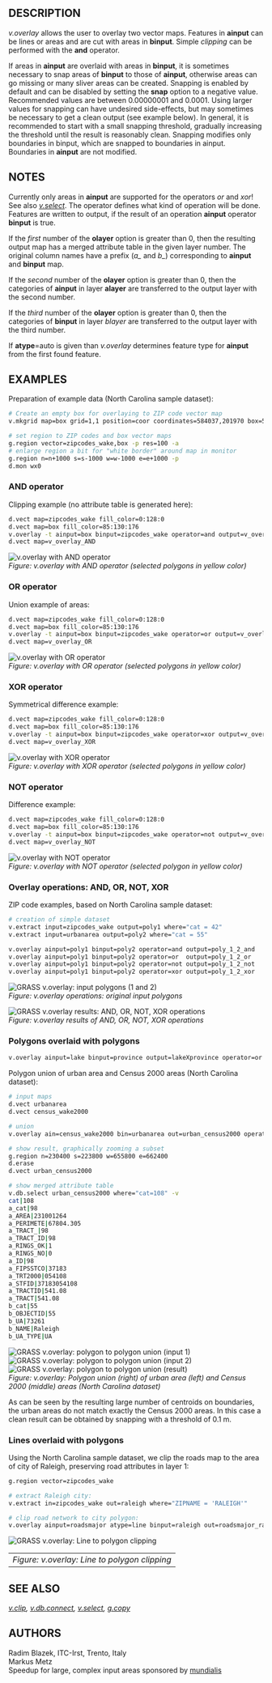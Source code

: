 ## DESCRIPTION

*v.overlay* allows the user to overlay two vector maps. Features in
**ainput** can be lines or areas and are cut with areas in **binput**.
Simple *clipping* can be performed with the **and** operator.

If areas in **ainput** are overlaid with areas in **binput**, it is
sometimes necessary to snap areas of **binput** to those of **ainput**,
otherwise areas can go missing or many sliver areas can be created.
Snapping is enabled by default and can be disabled by setting the
**snap** option to a negative value. Recommended values are between
0.00000001 and 0.0001. Using larger values for snapping can have
undesired side-effects, but may sometimes be necessary to get a clean
output (see example below). In general, it is recommended to start with
a small snapping threshold, gradually increasing the threshold until the
result is reasonably clean. Snapping modifies only boundaries in binput,
which are snapped to boundaries in ainput. Boundaries in **ainput** are
not modified.

## NOTES

Currently only areas in **ainput** are supported for the operators *or*
and *xor*! See also *[v.select](v.select.md)*. The operator defines what
kind of operation will be done. Features are written to output, if the
result of an operation **ainput** operator **binput** is true.

If the *first* number of the **olayer** option is greater than 0, then
the resulting output map has a merged attribute table in the given layer
number. The original column names have a prefix (*a\_* and *b\_*)
corresponding to **ainput** and **binput** map.

If the *second* number of the **olayer** option is greater than 0, then
the categories of **ainput** in layer **alayer** are transferred to the
output layer with the second number.

If the *third* number of the **olayer** option is greater than 0, then
the categories of **binput** in layer *blayer* are transferred to the
output layer with the third number.

If **atype**=auto is given than *v.overlay* determines feature type for
**ainput** from the first found feature.

## EXAMPLES

Preparation of example data (North Carolina sample dataset):

```sh
# Create an empty box for overlaying to ZIP code vector map
v.mkgrid map=box grid=1,1 position=coor coordinates=584037,201970 box=50000,50000

# set region to ZIP codes and box vector maps
g.region vector=zipcodes_wake,box -p res=100 -a
# enlarge region a bit for "white border" around map in monitor
g.region n=n+1000 s=s-1000 w=w-1000 e=e+1000 -p
d.mon wx0
```

### AND operator

Clipping example (no attribute table is generated here):

```sh
d.vect map=zipcodes_wake fill_color=0:128:0
d.vect map=box fill_color=85:130:176
v.overlay -t ainput=box binput=zipcodes_wake operator=and output=v_overlay_AND
d.vect map=v_overlay_AND
```

![v.overlay with AND operator](v_overlay_op_and.png)  
*Figure: v.overlay with AND operator (selected polygons in yellow
color)*

### OR operator

Union example of areas:

```sh
d.vect map=zipcodes_wake fill_color=0:128:0
d.vect map=box fill_color=85:130:176
v.overlay -t ainput=box binput=zipcodes_wake operator=or output=v_overlay_OR
d.vect map=v_overlay_OR
```

![v.overlay with OR operator](v_overlay_op_or.png)  
*Figure: v.overlay with OR operator (selected polygons in yellow color)*

### XOR operator

Symmetrical difference example:

```sh
d.vect map=zipcodes_wake fill_color=0:128:0
d.vect map=box fill_color=85:130:176
v.overlay -t ainput=box binput=zipcodes_wake operator=xor output=v_overlay_XOR
d.vect map=v_overlay_XOR
```

![v.overlay with XOR operator](v_overlay_op_xor.png)  
*Figure: v.overlay with XOR operator (selected polygons in yellow
color)*

### NOT operator

Difference example:

```sh
d.vect map=zipcodes_wake fill_color=0:128:0
d.vect map=box fill_color=85:130:176
v.overlay -t ainput=box binput=zipcodes_wake operator=not output=v_overlay_NOT
d.vect map=v_overlay_NOT
```

![v.overlay with NOT operator](v_overlay_op_not.png)  
*Figure: v.overlay with NOT operator (selected polygon in yellow color)*

### Overlay operations: AND, OR, NOT, XOR

ZIP code examples, based on North Carolina sample dataset:

```sh
# creation of simple dataset
v.extract input=zipcodes_wake output=poly1 where="cat = 42"
v.extract input=urbanarea output=poly2 where="cat = 55"

v.overlay ainput=poly1 binput=poly2 operator=and output=poly_1_2_and
v.overlay ainput=poly1 binput=poly2 operator=or  output=poly_1_2_or
v.overlay ainput=poly1 binput=poly2 operator=not output=poly_1_2_not
v.overlay ainput=poly1 binput=poly2 operator=xor output=poly_1_2_xor
```

![GRASS v.overlay: input polygons (1 and 2)](v_overlay_poly_1_2.png)  
*Figure: v.overlay operations: original input polygons*

![GRASS v.overlay results: AND, OR, NOT, XOR operations](v_overlay_poly_1_2_a_o_n_x.png)  
*Figure: v.overlay results of AND, OR, NOT, XOR operations*

### Polygons overlaid with polygons

```sh
v.overlay ainput=lake binput=province output=lakeXprovince operator=or
```

Polygon union of urban area and Census 2000 areas (North Carolina
dataset):

```sh
# input maps
d.vect urbanarea
d.vect census_wake2000

# union
v.overlay ain=census_wake2000 bin=urbanarea out=urban_census2000 operator=or

# show result, graphically zooming a subset
g.region n=230400 s=223800 w=655800 e=662400
d.erase
d.vect urban_census2000

# show merged attribute table
v.db.select urban_census2000 where="cat=108" -v
cat|108
a_cat|98
a_AREA|231001264
a_PERIMETE|67804.305
a_TRACT_|98
a_TRACT_ID|98
a_RINGS_OK|1
a_RINGS_NO|0
a_ID|98
a_FIPSSTCO|37183
a_TRT2000|054108
a_STFID|37183054108
a_TRACTID|541.08
a_TRACT|541.08
b_cat|55
b_OBJECTID|55
b_UA|73261
b_NAME|Raleigh
b_UA_TYPE|UA
```

![GRASS v.overlay: polygon to polygon union (input 1)](v_overlay_urbanarea.png)
![GRASS v.overlay: polygon to polygon union (input 2)](v_overlay_census_wake2000.png)
![GRASS v.overlay: polygon to polygon union (result)](v_overlay_urban_census2000.png)  
*Figure: v.overlay: Polygon union (right) of urban area (left) and
Census 2000 (middle) areas (North Carolina dataset)*

As can be seen by the resulting large number of centroids on boundaries,
the urban areas do not match exactly the Census 2000 areas. In this case
a clean result can be obtained by snapping with a threshold of 0.1 m.

### Lines overlaid with polygons

Using the North Carolina sample dataset, we clip the roads map to the
area of city of Raleigh, preserving road attributes in layer 1:

```sh
g.region vector=zipcodes_wake

# extract Raleigh city:
v.extract in=zipcodes_wake out=raleigh where="ZIPNAME = 'RALEIGH'"

# clip road network to city polygon:
v.overlay ainput=roadsmajor atype=line binput=raleigh out=roadsmajor_raleigh operator=and olayer=0,1,0
```

![GRASS v.overlay: Line to polygon clipping](v_overlay_area_lines.png)  

|                                               |
|-----------------------------------------------|
| *Figure: v.overlay: Line to polygon clipping* |

## SEE ALSO

*[v.clip](v.clip.md), [v.db.connect](v.db.connect.md),
[v.select](v.select.md), [g.copy](g.copy.md)*

## AUTHORS

Radim Blazek, ITC-Irst, Trento, Italy  
Markus Metz  
Speedup for large, complex input areas sponsored by
[mundialis](https://www.mundialis.de)
